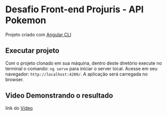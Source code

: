 # Desafio Front-end Projuris - API Pokemon

Projeto criado com [Angular CLI](https://github.com/angular/angular-cli)

## Executar projeto

Com o projeto clonado em sua máquina, dentro deste diretório execute no terminal o comando: `ng serve` para iniciar o server local. Acesse em seu navegador: `http://localhost:4200/`. A aplicação será carregada no browser.

## Video Demonstrando o resultado

link do [Vídeo](https://www.youtube.com/watch?v=MLRAyNPEoio)
